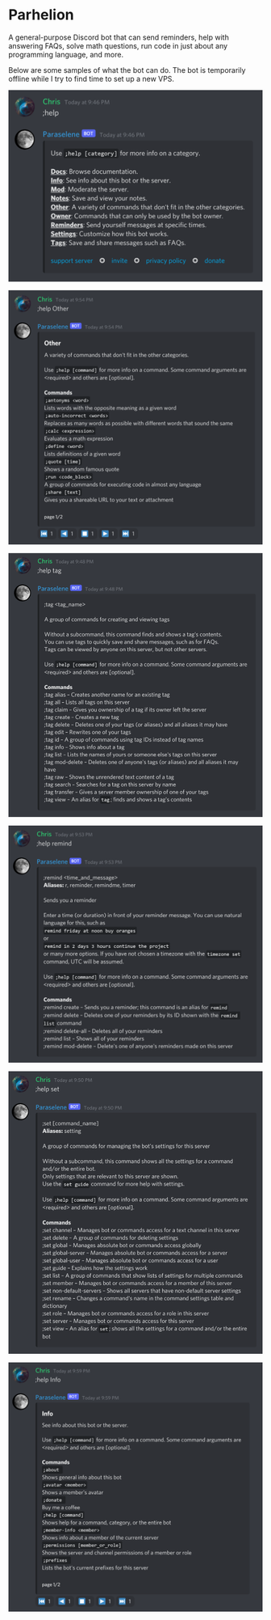 # Parhelion

A general-purpose Discord bot that can send reminders, help with answering FAQs, solve math questions, run code in just about any programming language, and more.

Below are some samples of what the bot can do. The bot is temporarily offline while I try to find time to set up a new VPS.

![help menu](docs/help%20menu.png)

![Other help](docs/Other%20help.png)

![tag help](docs/tag%20help.png)

![remind help](docs/remind%20help.png)

![set help](docs/set%20help.png)

![Info help](docs/Info%20help.png)
